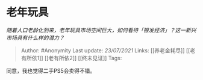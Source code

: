 # 老年玩具
*随着人口老龄化到来，老年玩具市场空间巨大，如何看待「银发经济」？这一新兴市场具有什么样的潜力？*

> Author: #Anonymity
Last update: *23/07/2021* 
Links: [[养老金耗尽]] [[老有所依1]] [[老有所依2]] [[终末见证]]
Tags:   

同意，我也觉得二手PS5会卖得不错。